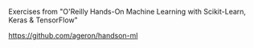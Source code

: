 Exercises from "O'Reilly  Hands-On Machine Learning with Scikit-Learn, Keras & TensorFlow"

https://github.com/ageron/handson-ml
